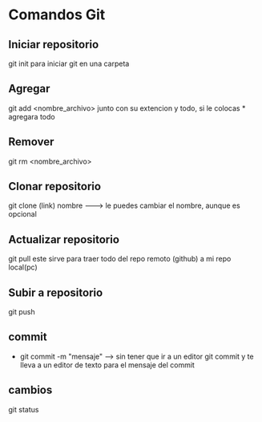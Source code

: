 # Comandos Git

## Iniciar repositorio
git init
para iniciar git en una carpeta

## Agregar
git add <nombre_archivo>
junto con su extencion y todo, si le colocas * agregara todo

## Remover
git rm <nombre_archivo>

## Clonar repositorio
git clone (link) nombre ---> le puedes cambiar el nombre, aunque
es opcional

## Actualizar repositorio
git pull
este sirve para traer todo del repo remoto (github) a mi repo local(pc)

## Subir a repositorio
git push

## commit
* git commit -m "mensaje"  --> sin tener que ir a un editor
git commit y te lleva a un editor de texto para el mensaje del commit

## cambios
git status
